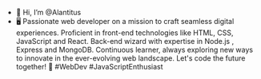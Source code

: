 - 👋 Hi, I’m @Alantitus
- 🖥️ Passionate web developer on a mission to craft seamless digital experiences. Proficient in front-end technologies like HTML, CSS, JavaScript and React. Back-end wizard with expertise in Node.js , Express and MongoDB. Continuous learner, always exploring new ways to innovate in the ever-evolving web landscape. Let's code the future together! 🚀 #WebDev #JavaScriptEnthusiast

<!---
Alantitus/Alantitus is a ✨ special ✨ repository because its `README.md` (this file) appears on your GitHub profile.
You can click the Preview link to take a look at your changes.
--->
